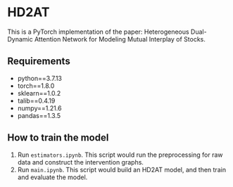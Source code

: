 # HD2AT

This is a PyTorch implementation of the paper: Heterogeneous Dual-Dynamic Attention Network for Modeling Mutual Interplay of Stocks.

## Requirements
* python==3.7.13
* torch==1.8.0
* sklearn==1.0.2
* talib==0.4.19
* numpy==1.21.6
* pandas==1.3.5

## How to train the model
1. Run `estimators.ipynb`.
This script would run the preprocessing for raw data and construct the intervention graphs.
2. Run `main.ipynb`.
This script would build an HD2AT model, and then train and evaluate the model.
